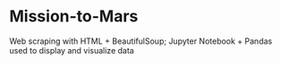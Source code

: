 # Mission-to-Mars
Web scraping with HTML + BeautifulSoup; Jupyter Notebook + Pandas used to display and visualize data
